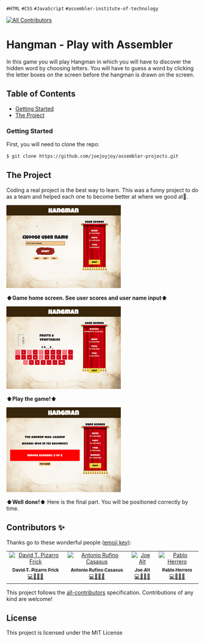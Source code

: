 `#HTML` `#CSS` `#JavaScript` `#assembler-institute-of-technology`

[![All Contributors](https://img.shields.io/badge/all_contributors-4-orange.svg?style=flat-square)](#contributors-)

# Hangman - Play with Assembler <!-- omit in toc -->

In this game you will play Hangman in which you will have to discover the hidden word by choosing letters.
You will have to guess a word by clicking the letter boxes on the screen before the hangman is drawn on the screen.

## Table of Contents <!-- omit in toc -->

- [Getting Started](#getting-started)
- [The Project](#the-project)

### Getting Started

First, you will need to clone the repo:

```bash
$ git clone https://github.com/joejoyjoy/assembler-projects.git
```


## The Project

Coding a real project is the best way to learn. This was a funny project to do as a team and helped each one to become better at where we good at💪.

<img src="./assets/readme/front.png" alt="Calculator UI/UX" width="300px">

<b>⬆️Game home screen. See user scores and user name input⬆️</b>

<img src="./assets/readme/game.png" alt="Light Mode and Dark Mode" width="300px">

<b>⬆️Play the game!⬆️</b>

<img src="./assets/readme/finish.png" alt="Web preview app desktop and mobile version" width="300px">

<b>⬆️Well done!⬆️</b> Here is the final part. You will be positioned correctly by time.

## Contributors ✨

Thanks go to these wonderful people ([emoji key](https://allcontributors.org/docs/en/emoji-key)):

<!-- ALL-CONTRIBUTORS-LIST:START - Do not remove or modify this section -->
<!-- prettier-ignore-start -->
<!-- markdownlint-disable -->
<table>
  <tbody>
    <tr>
        <td align="center">
            <a href="https://github.com/DTPF">
                <img src="https://avatars.githubusercontent.com/u/60478224" width="100px" alt="David T. Pizarro Frick"/>
                <br />
                <sub>
                <b>David T. Pizarro Frick</b>
                </sub>
            </a>
            <br />
            <a href="#tools-dtpf" title="code-tools-maintenance-design">💻🔧🚧🎨</a>
        </td>
        <td align="center">
            <a href="https://github.com/devs-toni">
                <img src="https://avatars.githubusercontent.com/u/103459716" width="100px" alt="Antonio Rufino Casasus"/>
                <br />
                <sub>
                <b>Antonio Rufino Casasus</b>
                </sub>
            </a>
            <br />
            <a href="#code-devstoni" title="code-tools-maintenance-design">💻🔧🚧🎨</a>
        </td>
        <td align="center">
            <a href="https://github.com/joejoyjoy">
                <img src="https://avatars.githubusercontent.com/u/73751755" width="100px" alt="Joe Alt"/>
                <br />
                <sub>
                <b>Joe Alt</b>
                </sub>
            </a>
            <br />
            <a href="#tools-dtpf" title="code-tools-maintenance-design">💻🔧🚧🎨</a>
        </td>
        <td align="center">
            <a href="https://github.com/pablohgb">
                <img src="https://avatars.githubusercontent.com/u/80101321" width="100px" alt="Pablo Herrero"/>
                <br />
                <sub>
                <b>Pablo Herrero</b>
                </sub>
            </a>
            <br />
            <a href="#code-pablohgb" title="code-tools-maintenance-design">💻🔧🚧🎨</a>
        </td>
    </tr>
  </tbody>
</table>

This project follows the [all-contributors](https://allcontributors.org) specification.
Contributions of any kind are welcome!

## License <!-- omit in toc -->

This project is licensed under the MIT License